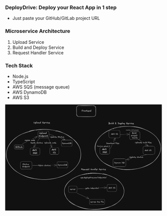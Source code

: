 ### DeployDrive: Deploy your React App in 1 step

* Just paste your GitHub/GitLab project URL

### Microservice Architecture
1. Upload Service
2. Build and Deploy Service
3. Request Handler Service

### Tech Stack
* Node.js
* TypeScript
* AWS SQS (message queue)
* AWS DynamoDB
* AWS S3

![Deploy Drive Architecture](./assets/deploy%20drive%20architecture.png)